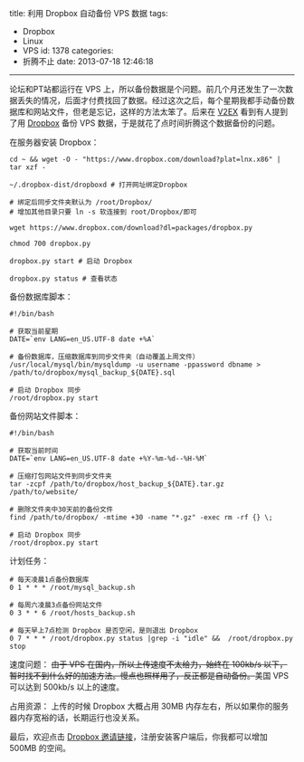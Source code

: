 title: 利用 Dropbox 自动备份 VPS 数据
tags:
  - Dropbox
  - Linux
  - VPS
id: 1378
categories:
  - 折腾不止
date: 2013-07-18 12:46:18
---

论坛和PT站都运行在 VPS 上，所以备份数据是个问题。前几个月还发生了一次数据丢失的情况，后面才付费找回了数据。经过这次之后，每个星期我都手动备份数据库和网站文件，但老是忘记，这样的方法太笨了。后来在 [V2EX](http://www.v2ex.com/) 看到有人提到了用 [Dropbox](https://www.dropbox.com/) 备份 VPS 数据，于是就花了点时间折腾这个数据备份的问题。

<!--more-->

在服务器安装 Dropbox：

    cd ~ && wget -O - "https://www.dropbox.com/download?plat=lnx.x86" | tar xzf -

    ~/.dropbox-dist/dropboxd # 打开网址绑定Dropbox

    # 绑定后同步文件夹默认为 /root/Dropbox/ 
    # 增加其他目录只要 ln -s 软连接到 root/Dropbox/即可

    wget https://www.dropbox.com/download?dl=packages/dropbox.py

    chmod 700 dropbox.py

    dropbox.py start # 启动 Dropbox

    dropbox.py status # 查看状态


备份数据库脚本：

    #!/bin/bash

    # 获取当前星期
    DATE=`env LANG=en_US.UTF-8 date +%A`

    # 备份数据库，压缩数据库到同步文件夹（自动覆盖上周文件）
    /usr/local/mysql/bin/mysqldump -u username -ppassword dbname > /path/to/dropbox/mysql_backup_${DATE}.sql

    # 启动 Dropbox 同步
    /root/dropbox.py start


备份网站文件脚本：

    #!/bin/bash

    # 获取当前时间
    DATE=`env LANG=en_US.UTF-8 date +%Y-%m-%d--%H-%M`

    # 压缩打包网站文件到同步文件夹
    tar -zcpf /path/to/dropbox/host_backup_${DATE}.tar.gz /path/to/website/

    # 删除文件夹中30天前的备份文件
    find /path/to/dropbox/ -mtime +30 -name "*.gz" -exec rm -rf {} \;

    # 启动 Dropbox 同步
    /root/dropbox.py start


计划任务：

    # 每天凌晨1点备份数据库
    0 1 * * * /root/mysql_backup.sh

    # 每周六凌晨3点备份网站文件
    0 3 * * 6 /root/hosts_backup.sh

    # 每天早上7点检测 Dropbox 是否空闲，是则退出 Dropbox
    0 7 * * * /root/dropbox.py status |grep -i "idle" &&  /root/dropbox.py stop


速度问题：
~~由于 VPS 在国内，所以上传速度不太给力，始终在 100kb/s 以下，暂时找不到什么好的加速方法。慢点也照样用了，反正都是自动备份。~~美国 VPS 可以达到 500kb/s 以上的速度。

占用资源：
上传的时候 Dropbox 大概占用 30MB 内存左右，所以如果你的服务器内存宽裕的话，长期运行也没关系。

最后，欢迎点击 [Dropbox 邀请链接](http://db.tt/FKLEjNyX)，注册安装客户端后，你我都可以增加 500MB 的空间。
